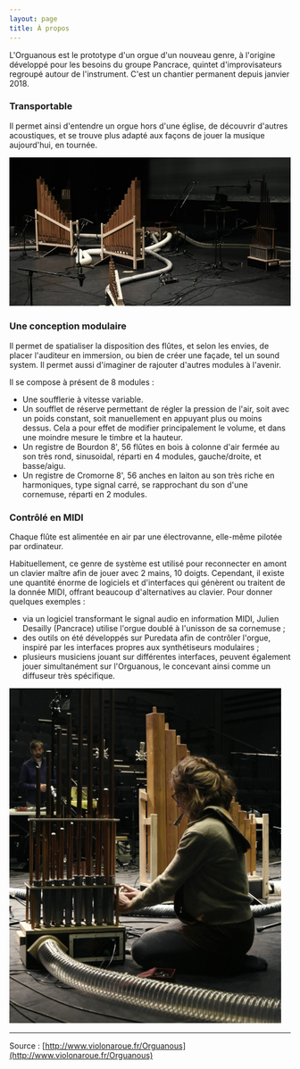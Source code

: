 ```yaml
---
layout: page
title: À propos
---
```


L'Orguanous est le prototype d'un orgue d'un nouveau genre, à l'origine développé pour les besoins du groupe Pancrace, quintet d'improvisateurs regroupé autour de l'instrument. C'est un chantier permanent depuis janvier 2018.

###  Transportable

Il permet ainsi d'entendre un orgue hors d'une église, de découvrir d'autres acoustiques, et se trouve plus adapté aux façons de jouer la musique aujourd'hui, en tournée.

![](https://raw.githubusercontent.com/arpfic/arpfic.github.io/master/img/47.jpg)

###  Une conception modulaire

Il permet de spatialiser la disposition des flûtes, et selon les envies, de placer l'auditeur en immersion, ou bien de créer une façade, tel un sound system. Il permet aussi d'imaginer de rajouter d'autres modules à l'avenir.

Il se compose à présent de 8 modules :

* Une soufflerie à vitesse variable.
* Un soufflet de réserve permettant de régler la pression de l'air, soit avec un poids constant, soit manuellement en appuyant plus ou moins dessus. Cela a pour effet de modifier principalement le volume, et dans une moindre mesure le timbre et la hauteur.
* Un registre de Bourdon 8', 56 flûtes en bois à colonne d'air fermée au son très rond, sinusoidal, réparti en 4 modules, gauche/droite, et basse/aigu.
* Un registre de Cromorne 8', 56 anches en laiton au son très riche en harmoniques, type signal carré, se rapprochant du son d'une cornemuse, réparti en 2 modules.

### Contrôlé en MIDI

Chaque flûte est alimentée en air par une électrovanne, elle-même pilotée par ordinateur. 

Habituellement, ce genre de système est utilisé pour reconnecter en amont un clavier maître afin de jouer avec 2 mains, 10 doigts. Cependant, il existe une quantité énorme de logiciels et d'interfaces qui génèrent ou traitent de la donnée MIDI, offrant beaucoup d'alternatives au clavier. Pour donner quelques exemples :

* via un logiciel transformant le signal audio en information MIDI, Julien Desailly (Pancrace) utilise l'orgue doublé à l'unisson de sa cornemuse ;
* des outils on été développés sur Puredata afin de contrôler l'orgue, inspiré par les interfaces propres aux synthétiseurs modulaires ;
* plusieurs musiciens jouant sur différentes interfaces, peuvent également jouer simultanément sur l'Orguanous, le concevant ainsi comme un diffuseur très spécifique.

![](https://raw.githubusercontent.com/arpfic/arpfic.github.io/master/img/48.jpg)

-----

Source : [http://www.violonaroue.fr/Orguanous](http://www.violonaroue.fr/Orguanous)


